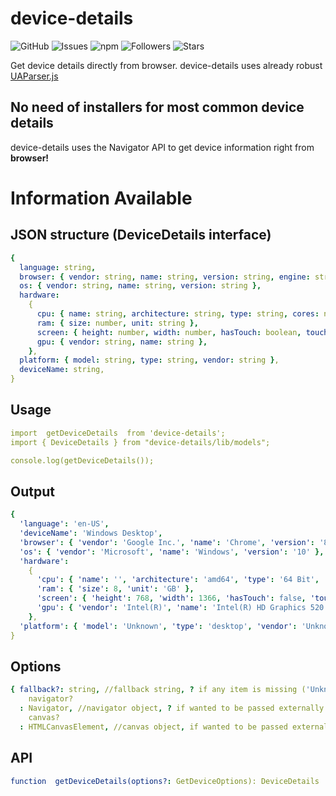 # device-details

![GitHub](https://img.shields.io/github/license/sprtkd/device-details)
![Issues](https://img.shields.io/github/issues/sprtkd/device-details)
![npm](https://img.shields.io/npm/v/device-details)
![Followers](https://img.shields.io/github/followers/sprtkd?style=social)
![Stars](https://img.shields.io/github/stars/sprtkd/device-details?style=social)


Get device details directly from browser.
device-details uses already robust [UAParser.js](https://www.npmjs.com/package/ua-parser-js)

## No need of installers for most common device details

device-details uses the Navigator API to get device information right from **browser!**

# Information Available

## JSON structure (DeviceDetails interface)

```yaml
{
  language: string,
  browser: { vendor: string, name: string, version: string, engine: string },
  os: { vendor: string, name: string, version: string },
  hardware:
    {
      cpu: { name: string, architecture: string, type: string, cores: number },
      ram: { size: number, unit: string },
      screen: { height: number, width: number, hasTouch: boolean, touchPoints: number },
      gpu: { vendor: string, name: string },
    },
  platform: { model: string, type: string, vendor: string },
  deviceName: string,
}
```

## Usage

```yaml
import  getDeviceDetails  from 'device-details';
import { DeviceDetails } from "device-details/lib/models";

console.log(getDeviceDetails());
```

## Output

```yaml
{
  'language': 'en-US',
  'deviceName': 'Windows Desktop',
  'browser': { 'vendor': 'Google Inc.', 'name': 'Chrome', 'version': '89.0.4389.90', 'engine': 'Blink 89.0.4389.90' },
  'os': { 'vendor': 'Microsoft', 'name': 'Windows', 'version': '10' },
  'hardware':
    {
      'cpu': { 'name': '', 'architecture': 'amd64', 'type': '64 Bit', 'cores': 4 },
      'ram': { 'size': 8, 'unit': 'GB' },
      'screen': { 'height': 768, 'width': 1366, 'hasTouch': false, 'touchPoints': 0 },
      'gpu': { 'vendor': 'Intel(R)', 'name': 'Intel(R) HD Graphics 520' },
    },
  'platform': { 'model': 'Unknown', 'type': 'desktop', 'vendor': 'Unknown' },
}
```

## Options

```yaml
{ fallback?: string, //fallback string, ? if any item is missing ('Unknown' by default)
    navigator?
  : Navigator, //navigator object, ? if wanted to be passed externally
    canvas?
  : HTMLCanvasElement, //canvas object, if wanted to be passed externally }
```

## API

```yaml
function  getDeviceDetails(options?: GetDeviceOptions): DeviceDetails
```
